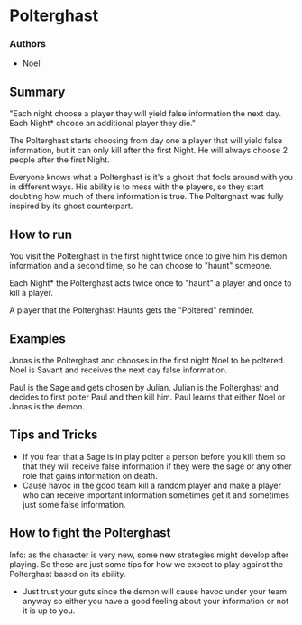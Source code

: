 # Polterghast

### Authors
- Noel

## Summary

"Each night choose a player they will yield false information the next day. Each Night* choose an additional player they die."

The Polterghast starts choosing from day one a player that will yield false information, but it can only kill after the first Night. He will always choose 2 people after the first Night.

Everyone knows what a Polterghast is it's a ghost that fools around with you in different ways. His ability is to mess with the players, so they start doubting how much of there information is true. The Polterghast was fully inspired by its ghost counterpart.

## How to run

You visit the Polterghast in the first night twice once to give him his demon information and a second time, so he can choose to "haunt" someone.

Each Night* the Polterghast acts twice once to "haunt" a player and once to kill a player.

A player that the Polterghast Haunts gets the "Poltered" reminder.

## Examples

Jonas is the Polterghast and chooses in the first night Noel to be poltered. Noel is Savant and receives the next day false information.

Paul is the Sage and gets chosen by Julian. Julian is the Polterghast and decides to first polter Paul and then kill him. Paul learns that either Noel or Jonas is the demon.

## Tips and Tricks

- If you fear that a Sage is in play polter a person before you kill them so that they will receive false information if they were the sage or any other role that gains information on death.
- Cause havoc in the good team kill a random player and make a player who can receive important information sometimes get it and sometimes just some false information.

## How to fight the Polterghast

Info: as the character is very new, some new strategies might develop after playing. So these are just some tips for how we expect to play against the Polterghast based on its ability.

- Just trust your guts since the demon will cause havoc under your team anyway so either you have a good feeling about your information or not it is up to you.